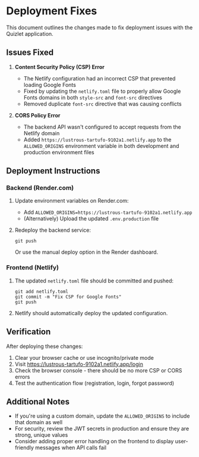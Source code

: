 # Deployment Fixes

This document outlines the changes made to fix deployment issues with the Quizlet application.

## Issues Fixed

1. **Content Security Policy (CSP) Error**
   - The Netlify configuration had an incorrect CSP that prevented loading Google Fonts
   - Fixed by updating the `netlify.toml` file to properly allow Google Fonts domains in both `style-src` and `font-src` directives
   - Removed duplicate `font-src` directive that was causing conflicts

2. **CORS Policy Error**
   - The backend API wasn't configured to accept requests from the Netlify domain
   - Added `https://lustrous-tartufo-9102a1.netlify.app` to the `ALLOWED_ORIGINS` environment variable in both development and production environment files

## Deployment Instructions

### Backend (Render.com)

1. Update environment variables on Render.com:
   - Add `ALLOWED_ORIGINS=https://lustrous-tartufo-9102a1.netlify.app`
   - (Alternatively) Upload the updated `.env.production` file

2. Redeploy the backend service:
   ```
   git push
   ```
   Or use the manual deploy option in the Render dashboard.

### Frontend (Netlify)

1. The updated `netlify.toml` file should be committed and pushed:
   ```
   git add netlify.toml
   git commit -m "Fix CSP for Google Fonts"
   git push
   ```

2. Netlify should automatically deploy the updated configuration.

## Verification

After deploying these changes:

1. Clear your browser cache or use incognito/private mode
2. Visit https://lustrous-tartufo-9102a1.netlify.app/login
3. Check the browser console - there should be no more CSP or CORS errors
4. Test the authentication flow (registration, login, forgot password)

## Additional Notes

- If you're using a custom domain, update the `ALLOWED_ORIGINS` to include that domain as well
- For security, review the JWT secrets in production and ensure they are strong, unique values
- Consider adding proper error handling on the frontend to display user-friendly messages when API calls fail 